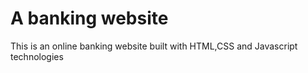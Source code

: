# A banking website
 This is an online banking website built with HTML,CSS and Javascript technologies
